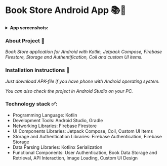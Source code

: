 # Book Store Android App 📚📱

<details><summary><b>App screenshots:</b></summary>
  <img src="https://github.com/user-attachments/assets/346a2347-7bb5-4bfb-b780-b5cdb87b0bae">
  <img src="https://github.com/user-attachments/assets/dcbcda0b-4d37-4d1c-8d13-e2c35a3be34b">
  <img src="https://github.com/user-attachments/assets/71f07bc4-6f4b-4e02-955b-5db2dd9ce4b9"></details>

### About Project 🔎
<em>Book Store application for Android with Kotlin, Jetpack Compose, Firebase Firestore, Storage and Authentification, Coil and custom UI items.</em>

### Installation instructions 📀
<em>Just download APK-file if you have phone with Android operating system.</em>
<p><em>You can also check the project in Android Studio on your PC.</em></p>

### Technology stack ✅:

<ul>
  <li>Programming Language: Kotlin</li>
  <li>Development Tools: Android Studio, Gradle</li>
  <li>Networking Libraries: Firebase Firestore</li>
  <li>UI Components Libraries: Jetpack Compose, Coil, Custom UI Items</li>
  <li>Storage and Authentication Libraries: Firebase Authentication, Firebase Storage</li>
  <li>Data Parsing Libraries: Kotlinx Serialization</li>
  <li>Functional Components: User Authentication, Book Data Storage and Retrieval, API Interaction, Image Loading, Custom UI Design</li>
</ul>
